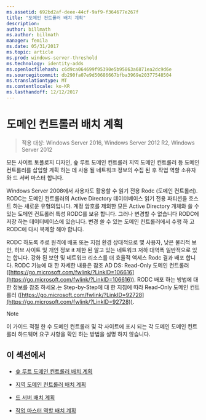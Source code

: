 ```yaml
---
ms.assetid: 692bd2af-deee-44cf-9af9-f364677e267f
title: "도메인 컨트롤러 배치 계획"
description: 
author: billmath
ms.author: billmath
manager: femila
ms.date: 05/31/2017
ms.topic: article
ms.prod: windows-server-threshold
ms.technology: identity-adds
ms.openlocfilehash: c6d9ca064699f95390e5b95863a6871ea2dc9d6e
ms.sourcegitcommit: db290fa07e9d50686667bfba3969e20377548504
ms.translationtype: MT
ms.contentlocale: ko-KR
ms.lasthandoff: 12/12/2017
---
```

# <a name="planning-domain-controller-placement"></a>도메인 컨트롤러 배치 계획

>적용 대상: Windows Server 2016, Windows Server 2012 R2, Windows Server 2012

모든 사이트 토폴로지 디자인, 숲 루트 도메인 컨트롤러 지역 도메인 컨트롤러 등 도메인 컨트롤러를 삽입할 계획 하는 데 사용 될 네트워크 정보의 수집 된 후 작업 역할 소유자와 드 서버 마스터 합니다.  
  
Windows Server 2008에서 사용자도 활용할 수 읽기 전용 Rodc (도메인 컨트롤러). RODC는 도메인 컨트롤러의 Active Directory 데이터베이스 읽기 전용 파티션을 호스트 하는 새로운 유형의입니다. 계정 암호를 제외한 모든 Active Directory 개체와 쓸 수 있는 도메인 컨트롤러 특성 RODC를 보유 합니다. 그러나 변경할 수 없습니다 RODC에 저장 하는 데이터베이스에 있습니다. 변경 쓸 수 있는 도메인 컨트롤러에서 수행 하 고 RODC에 다시 복제할 해야 합니다.  
  
RODC 하도록 주로 원격에 배포 또는 지점 환경 상대적으로 몇 사용자, 낮은 물리적 보안, 허브 사이트 및 개인 정보 it 제한 된 알고 있는 네트워크 저하 대역폭 일반적으로 있는 합니다. 강화 된 보안 및 네트워크 리소스를 더 효율적 액세스 Rodc 결과 배포 합니다. RODC 기능에 대 한 자세한 내용은 참조 AD DS: Read-Only 도메인 컨트롤러 ([https://go.microsoft.com/fwlink/?LinkID=106616](https://go.microsoft.com/fwlink/?LinkID=106616)). RODC 배포 하는 방법에 대 한 정보를 참조 하세요.는 Step-by-Step에 대 한 지침에 따라 Read-Only 도메인 컨트롤러 ([https://go.microsoft.com/fwlink/?LinkID=92728](https://go.microsoft.com/fwlink/?LinkID=92728)).  
  
> [!NOTE]  
> 이 가이드 적절 한 수 도메인 컨트롤러 및 각 사이트에 표시 되는 각 도메인 도메인 컨트롤러 하드웨어 요구 사항을 확인 하는 방법을 설명 하지 않습니다.  
  
## <a name="in-this-section"></a>이 섹션에서  
  
-   [숲 루트 도메인 컨트롤러 배치 계획](../../ad-ds/plan/Planning-Forest-Root-Domain-Controller-Placement.md)  
  
-   [지역 도메인 컨트롤러 배치 계획](../../ad-ds/plan/Planning-Regional-Domain-Controller-Placement.md)  
  
-   [드 서버 배치 계획](../../ad-ds/plan/Planning-Global-Catalog-Server-Placement.md)  
  
-   [작업 마스터 역할 배치 계획](../../ad-ds/plan/Planning-Operations-Master-Role-Placement.md)  
  


